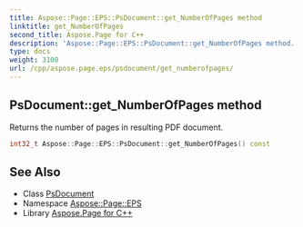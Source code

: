 ```yaml
---
title: Aspose::Page::EPS::PsDocument::get_NumberOfPages method
linktitle: get_NumberOfPages
second_title: Aspose.Page for C++
description: 'Aspose::Page::EPS::PsDocument::get_NumberOfPages method. Returns the number of pages in resulting PDF document in C++.'
type: docs
weight: 3100
url: /cpp/aspose.page.eps/psdocument/get_numberofpages/
---
```

## PsDocument::get_NumberOfPages method


Returns the number of pages in resulting PDF document.

```cpp
int32_t Aspose::Page::EPS::PsDocument::get_NumberOfPages() const
```

## See Also

* Class [PsDocument](../)
* Namespace [Aspose::Page::EPS](../../)
* Library [Aspose.Page for C++](../../../)

